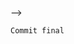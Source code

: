<!--* AULA 2 -  CRIANDO REPOSITORIO -->
<!--! Nome do repositorio:  nodets-canil 
 - Criamos o readme para deixar os guias para uso do projeto
 - Criamos o gitignore usando template do node 
    - Bloqueia a inserção da pasta node_modules
    - e evita o uso das variáveis de ambiente.
- link do repositorio: https://github.com/KelltonHamaia/nodets-canil
- Clonado o repositório na pasta 02-projeto-canil
-->

<!--! iniciando o typescript e node no projeto
 comandos em ordem:
 1 - npm init -y -> Inicia o node
 2 - tsc --init -> cria arquivo de configuração do typescript
    - target deve ser ECS6
    - rootdir deve ser "./src"
    - outdir deve ser "./dist"
    - moduleResolution deve ser "node" -> ts vai saber que estamos mexendo com node
-->

<!--* Instalando as dependências do projeto: 
instalando as dependências na ordem: 
- npm install express 
- npm install mustache-express 
- npm install dotenv 
    - pode resumir em uma linha só:
    - npm install express mustache-express dotenv
-->

<!-- -> Instalando as dependências de desenvolvimentos - os TYPES:
instalando as dependências de desenvolvimentos na ordem: 
- npm install --save-dev @types/express @types/mustache-express @types/node
-->

<!-- _ Criando a pasta SRC  e criando o arquivo de servidor:
- Dentro, teremos o arquivo [server.ts]   
-->

<!--! LÊ AQUI MULA >:[ No arquivo package.json, criar o atalho do nodemon:

<!-- -> nodemon -e ts,json,mustache src/server.ts 
    NAO PODE TER ESPAÇO ENTRE AS VIRGULAS
-->
-->

<!--?--------------------------------------------------------------------------->

<!--* AULA 3 -->
<!--! CRIANDO O SERVIDOR COM O EXPRESS:
- importar express, dotenv, mustache e path.
    - express pra iniciar o server
    - dotenv pra variavel de ambiente
    - mustache pra template engine        
    - path para pasta publica
-->
    
<!--* Criar servidor e habilitar variavel de ambiente
- Executar o dotenv.config() -> habilita o uso do arquivo dotenv
- executar o express() -> Cria o server
 -->
     
<!--* - configurar o template engine:
    - server.set('view engine', 'mustache'); -> define que a view será do mustache
    - server.set('views', path.join(__dirname, 'views')); -> define a pasta views
    - server.engine('mustache', mustache()); -> define a engine como mustache
-->

<!-- -> Definindo a pasta public 
- Fora de src, na raiz, criar  pasta [public]
- server.use( express.static( path.join(__dirname, '../public/') ));
    - Comando acima define uma pasta com arquivos estaticos (css, img);

-->

<!-- _ Criando pasta auxiliar para o HTML
    - nome da pasta: _html
    - jogar os arquivos HTML baixados na aula 1 nessa pasta
    - Pegar a pasta images e css e jogar na pasta PUBLIC
-->

<!--?--------------------------------------------------------------------------->

<!--* Aula 4 -  CRIANDO AS ROTAS E OS CONTROLLERS -->

<!-- ! Criação das rotas:
-> Criação da pasta routes na pasta [src]
-> Dentro da pasta routes, criar o arquvo index.ts, que terá as rotas 
-->

<!-- * No arquivo index.ts
-> importar e iniciar o Router.
-> Exportar a rota como default  

-->

<!-- ! Configurando as rotas  
-> Primeiro a rota home ou index- > '/'
-->

<!-- * No arquivo do servidor:
-> Importar as rotas e usar as rotas
_ import mainRoutes from './routes/index';
_ server.use(mainRoutes);

! Criar a rota de erro 404: 

-->

<!-- -> IMPORTANTE: CRIAÇÃO DOS CONTROLLERS 
* Na posta SRC, criar a pasta CONTROLLERS.
* Na posta SRC, criar a pasta MODELS.

-> Teremos 4 rotas para visualização e 1 para a busca do input
-> Teremos apenas 2 controllers:
    ! 1 Para todas as 4 páginas: todos, cachorros, gatos e peixes, pois são a mesma página -> pageController
    * 1 Para a busca do input -> searchController
-->

<!-- -> Criação da ESTRUTURA DOS CONTROLLERS 

-> Criando para que possamos usar os controllers na index.ts
-> No controller estão as funções que serão utilizadas nas rotas!
* Criando a rota da home e armazenando na variavel 'home', que será exportada e depois utilizada no index. 

! Importar o controllers pageController e searchController no arquivo de rotas para ser utilizado no index.

-->

<!-- -> CRIAÇÃO DAS ROTAS   
-> Nos controllers, criamos as rotas 
-> NO ARQUIVO INDEX.TS, definimos a url das rotas e falamos qual função do controller será utilizada.

-->

<!--?--------------------------------------------------------------------------->

<!-- * Aula 5 -  SEPARANDO AS VIEWS -->
<!-- ! Vamos subir algumas da alterações pro git:

1° - git add . -> Deixando todo mundo pronto pra dar commit
2º - git commit -am "base criada ->" Dar o commit
3° - git push  -> Envia pro repositorio remoto (github)

-->

<!-- * Separando as views do HTML  
-> na pasta views, criar:

* pasta PAGES -> Referente as páginas que teremos 
! pasta PARTIAL -> Referente aos includes (header, footer, menu)

-->

<!-- -> Na pasta PARTIALS
! Criar o arquivo header.mustache e footer.mustache
-->

<!-- -> PARTIALS: HEADER
* Header: pegar do html e jogar Desde o doctype até o final da nav.
* Adicionado / nos href's do header para que ele começe a partir da raiz do projeto;
* No action do formulario, adicionado a rota dele, /search
* Adicionado as rotas nos links das nav's referentes as suas rotas  
-->

<!-- -> PARTIALS: FOOTER
! Footer: Colorcar o footer do arquivo html e os fechamentos de body e html no arquivo footer.mustache

-->

<!-- ! NA PASTA PAGES:

* Criar a pagina page.mustache
* Como o site todo só tem uma página, vamos ter apenas uma view, 
! A própria home.
! Ela vai mudar de acordo com os dados enviados.

-->

<!-- _ No arquivo PAGES.MUSTACHE

* Colar o restante do arquivo html sem os head, menu e body.
_ INCLUIR OS PARTIALS
_{{>PARTALS/HEADER}} -> INCLUI O HEADER
_{{>PARTALS/FOOTER}} -> iNCLUI O FOOTER

-> Deixar apenas uma unica div de animal, pois vamos popular a tela usando as funções
-->

<!--?--------------------------------------------------------------------------->

<!-- -> Aula 6 -  Modificando  dados em cada página: 
-> Modificar o fundo e o texto do banner (h2)
-> Modificar o animal pra adoção

* Na pageController: 
* Na hora do envio pra rota, enviar um objeto com:
_ title: Titulo da pagina  e background será o banne referente a pagina (allanimals = home)

-> Este objeto servirá para deixar as páginas com informações dinamicas.
* Se o objeto for enviado, então usar a informação de banner na section
* ou ela não vai aparecer.
-> Onde for trocar as informações, passar o nome do objeto e a chave.

! Fazer isso para todas as funções em controller, 
! trocando as informações do objeto pela respectiva informação da função.
_ gatos => usar informações de gato: title: "gato", background: "banner_cat.jpg"
-->

<!--?--------------------------------------------------------------------------->

<!-- * Aula 7 -  Ativando o menu : primeira forma - Enviando um objeto na controller
! Criar um objeto chamado menu e envia-lo.
! Dentro do objeto, teremos booleans: all, dogs, cats, fishes
! Cada um dos <li> terão uma verificação dentro do class="" referente ao seu tipo do menu.
_  <li class=" {{#menu.all}} active {{/menu.all}}"><a href="/">Todos</a></li>
_ Se menu.all for verdadeiro, aplicar classe ativa em "todos"
-> depois, pra dogs, cats, fishes
-->

<!-- !Essa aqui é melhor -->
<!-- -> Aula 7 -  Ativando o menu : segunda forma - Enviando um objeto na controller
! Vamos criar uma função que vai gerar os objetos de menu:
* Ao invés de ficaar repetindo o mesmo objeto várias vezes no código
-> Vamos usar uma função que cria esse objeto.
-> Essa função se chama HELPER -> CRIAR UMA PASTA HELPER
-> A pasta helper possui funções auxiliares

* Criar um arquivo chamado 'createMenuObject.ts' - Esse arquivo exporta a função createMenuObject.
* Lá terá a função que retorna o objeto.
-> Essa função recebe como parametro um menu ativo.
-> Esse menu é fixo, logo, podemos tipar ele.
-> Criaremos o nosso proprio tipo, onde ele pode ser: 
_ '', all, dogs, cats, fishes -> por padrão, todos são false.
-> Usamos um if para ver se o que foi recebido na função bate com alguma chave do objeto.
-> Se sim, pegamos o objeto e usando colchetes, acessamos a chave relativa ao que foi recebido na função e mudamos seu valor para true.
->  Por fim retornamos o objeto.

-> Com a função criada, basta importar o arquivo da função e usa-lo.
-->

<!--?--------------------------------------------------------------------------->

<!-- * Aula 8 - Criando o MODEL PET - Parte 1 
-> Teremos um unico model que controlará os os pets -> cobre cachorro, gato, peixe.

-> Na pasta models: Criar um arquivo chamado pet.ts
! Normalmente colocam o nome da model em pascal case,
! Mas não faz diferença, é gosto pessoal.

-> O model será um objeto que tem funções que realizam ações com o pet. 
    * -> Pegar todos os pets -> Todo mundo, tela inicial
    * -> Filtrar os pets pelo tipo (cachorro, gato)
    * -> Filtrar os pets pelo nome da raça

-> Criar e exportar um objeto chamado Pet    
! Como não "sabemos" usar banco de dados aqui, vamos simular a recuperação de dados de um DB,
! Através de um array de objetos, onde nele, terá os pets.
-> O nome do array será DATA.

! Por estarmos trabalhando com dados, devemos TIPAR eles para não dar problema.
! O tipe será "Pet" e vai ser um objeto, onde teremos o nome da chave, e no valor, os tipos aceitos.

* Logo, o objeto que estamos exportando deve ter seu tipo definido como um array de Pet.

 ! PRIMEIRA FUNÇÃO - PEGAR TODOS OS PETS:  
 -> getAll -> retorna todos os pets, ou seja, o array DATA. Pode tipar o retorno da função para Pet também
 
-->

<!--?--------------------------------------------------------------------------->


<!-- -> Aula 9 - Criando o MODEL PET - Parte 2 
* Criar uma função para filtrar o pet pelo TIPO [cachorro, gato, peixe]
! Essa função só aceita 3 parâmetros: dog, cat, fish -> então devemos DAR OS TYPES 
* Poderiamos colocar que o parametro seria: getFromType: (type: 'dog' | 'cat' | 'fish'),
! Mas repetir o codigo pode ser desgastante, vamos apenas criar um novo type para esse parametro e usá-lo.
_ O nome do type será PetType -> E o retorno será do type Pet, pois retornará um array de Pet.
-> Essa função vai rodar um FILTER, onde veremos se o item.type for igual o type passado no parametro da funçao
-> Se sim, retorne true, ouseja, retorne esse item para o array, se não, retorne falso.

* Criar uma função para filtrar o pet pelo NOME.
! Essa função aceita qualquer parametro que seja do type STRING.
-> Atenção: data.filter.indexOf(name) => retorna o indice de um caractere ou strings em uma palavra.
-> Se ele encontra o indice, então sempre será maior ou igual a zero.
-> Se o indice for -1, ele não existe, ou seja, a consulta não retorna nada.
-> IMPORTANTE AQUI -> indexOf é case sensitive, então por isso tem o toLowerCase na função,
_ Se no banco o nome era 'Batata' e eu procuro por 'b', apesar de ter a letra b, ele retorna -1
_ Pois os cases são diferentes.
-->

<!--?--------------------------------------------------------------------------->

<!-- ! Aula 10 - Listando os pets no controller 
-> Usaremos a model dentro da pageController -> Importar.
* Na rota de cada pet, antes de renderizar a página, vamos receber todos os dados dos animais.
-> O recebimento se dá pela chamada das funções Pet.getFromType('dog' ou 'cat' ou 'fish')
-> ou para pegar todos pet.getAllPets();
* Salvar o retorno das funções na variavel LIST e a envia na rota, junto dos outros objetos.
-> Agora temos acesso aos itens da lista, então poderemos renderizá-los na pagina.   
_ Para usar, abrir e fechar bloco de if {{#lista}} conteudo {{/lista}}
_ E para usar os valores do objeto, apenas dizemos o nome da chave, sem o objeto em si. 

! Agora falta apenas replicar 
-->

<!--?--------------------------------------------------------------------------->

<!-- _ Aula 11 - Fazendo a busca e o 404 
-> Faremos a busca [rota de pesquisa funcionar]
-> Faremos a pagina 404 [rota de página não encontrada!]

* no searchController: 
* Vamos importar o Pet do model de PET, onde tem as funções e dados.
* Vamos importar o createMenuObject da helper 'createMenuObject'.
-> Ele não possui banner, vamos reaproveitar o arquivo page.mustache.
-> Ele nem mostra o banner pois não vamos enviar o objeto 'banner' na rota.

-> No objeto enviado, mandaremos o menu createMenuObject('') vazio
-> Como o search vai jogar na url uma query,
-> podemos pegar o que o usuario pesquisar e salvar numa variável.

* A PARTIR DO QUE O USUARIO DIGITAR, PODEMOS MONTAR NOSSA LISTA.
! Usando a funcao pet.getFromName() e como parametro, passamos o que o usuario estava pesquisando. 
* Salvamos o resultado da funcao na variavel list e enviamos no objeto da rota
-> Com isso, conseguimos montar o layout.
_ Mas e se ele fizer uma pesquisa que não retorna nada?
! Criamos um else no mustache {{^list}} codigo_a_ser_renderizado {{/list}}
! E dentro dele, criamos um codigo que será renderizado caso tal informação não exista.


_ Quando uma busca é feita por input search, normalmente o texto se mantem na box do input.
_ Para que isso aconteca, vamos pegar o que foi pesquisado (variavel QUERY) e reenviar no objeto da rota
* Por fim, vamos passar o valor para dentro do "VALUE" do input no header.mustache
_Nele não precisa de um if else, só o fato de ter {{#list}} já faz a verificação simples

-> :::::::::::::::::::::::::::::::::::::::::::::::::::::::::::::::::::::::::::::::::::::::::::::::

-> Criando a página 404.mustache
-> Não poderá ser reaproveitada a page.mustache.
* Criar uma pagina nova: 404.mustache
_ Essa página vamos apenas copiar o conteudo de page.mustache, porem vamos remover:
! remover banner
! Esvaziar a div container list, referente aos locais onde apareciam os cards dos pets
! Modificamos o texto da div container no-list para "página não encontrada"

-->

<!-- -> Aula 11 - extra - redirecionamento caso input search esteja vazio
-> No searchController, pegamos atraves de req.query.q o valor enviado do input.

! então, podemos fazer uma verificação, sendo ela:
_ Se não houver valor algum na variavel que armazena o valor de query, ou seja
_ if(!query) {
->    res.redirect('/');    
->    return;  
_}
* redirecione o usuario para a pagina home
* o return serve para parar a execução da função ou vai dar o erro: 
_ "Error [ERR_HTTP_HEADERS_SENT]: Cannot set headers after they are sent to the client"
-->

`Commit final`